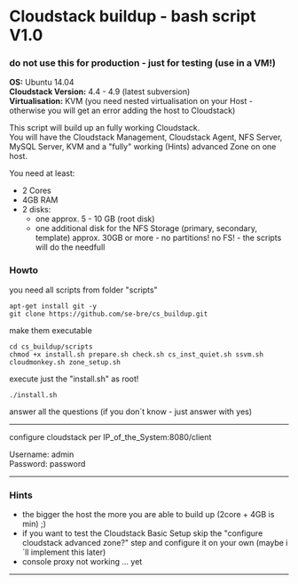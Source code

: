# Cloudstack buildup - bash script V1.0

### do not use this for production - just for testing (use in a VM!)  

**OS:** Ubuntu 14.04  
**Cloudstack Version:** 4.4 - 4.9 (latest subversion)  
**Virtualisation:** KVM (you need nested virtualisation on your Host - otherwise you will get an error adding the host to Cloudstack)    

This script will build up an fully working Cloudstack.  
You will have the Cloudstack Management, Cloudstack Agent, NFS Server, MySQL Server, KVM and a "fully" working (Hints) advanced Zone on one host.  

You need at least:  
 - 2 Cores  
 - 4GB RAM  
 - 2 disks:
   - one approx. 5 - 10 GB (root disk)
   - one additional disk for the NFS Storage (primary, secondary, template) approx. 30GB or more - no partitions! no FS! - the scripts will do the needfull  

### Howto

you need all scripts from folder "scripts"  

	apt-get install git -y
	git clone https://github.com/se-bre/cs_buildup.git

make them executable

	cd cs_buildup/scripts
	chmod +x install.sh prepare.sh check.sh cs_inst_quiet.sh ssvm.sh cloudmonkey.sh zone_setup.sh

execute just the "install.sh" as root!  

	./install.sh

answer all the questions (if you don´t know - just answer with yes)  

---

configure cloudstack per IP_of_the_System:8080/client  

Username: admin  
Password: password  

---

### Hints

 - the bigger the host the more you are able to build up (2core + 4GB is min) ;)  
 - if you want to test the Cloudstack Basic Setup skip the "configure cloudstack advanced zone?" step and configure it on your own (maybe i´ll implement this later)  
 - console proxy not working ... yet

---
